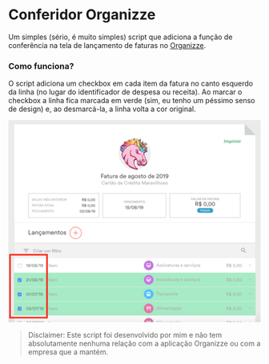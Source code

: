 # Conferidor Organizze

Um simples (sério, é muito simples) script que adiciona a função de conferência na tela de lançamento de faturas no [Organizze](https://organizze.com.br).

### Como funciona?

O script adiciona um checkbox em cada item da fatura no canto esquerdo da linha (no lugar do identificador de despesa ou receita). Ao marcar o checkbox a linha fica marcada em verde (sim, eu tenho um péssimo senso de design) e, ao desmarcá-la, a linha volta a cor original.

![Image of Yaktocat](./imgs-readme/tela-faturas.png)

> Disclaimer: Este script foi desenvolvido por mim e não tem absolutamente nenhuma relação com a aplicação Organizze ou com a empresa que a mantém.
